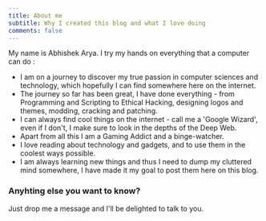 ```yaml
---
title: About me
subtitle: Why I created this blog and what I love doing
comments: false
---
```


My name is Abhishek Arya. I try my hands on everything that a computer can do :

- I am on a journey to discover my true passion in computer sciences and technology, which hopefully I can find somewhere here on the internet. 
- The journey so far has been great, I have done everything - from Programming and Scripting to Ethical Hacking, designing logos and themes, modding, cracking and patching.
- I can always find cool things on the internet - call me a 'Google Wizard', even if I don't, I make sure to look in the depths of the Deep Web. 
- Apart from all this I am a Gaming Addict and a binge-watcher.
- I love reading about technology and gadgets, and to use them in the coolest ways possible.
- I am always learning new things and thus I need to dump my cluttered mind somewhere, I have made it my goal to post them here on this blog.



### Anyhting else you want to know?

Just drop me a message and I'll be delighted to talk to you.